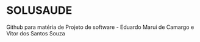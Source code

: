 # SOLUSAUDE
Github para matéria de Projeto de software - Eduardo Marui de Camargo e Vitor dos Santos Souza
